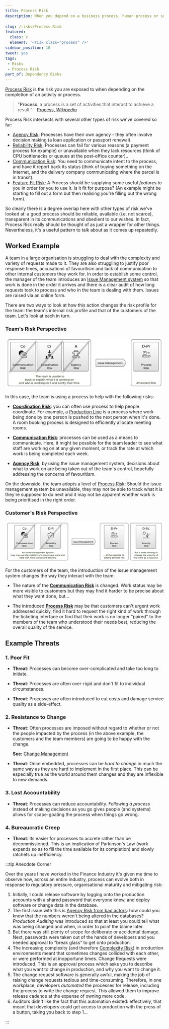 ```yaml
---
title: Process Risk
description: When you depend on a business process, human process or software process to give you something you need.

slug: /risks/Process-Risk
featured: 
  class: c
  element: '<risk class="process" />'
sidebar_position: 10
tweet: yes
tags: 
 - Risks
 - Process Risk
part_of: Dependency Risks
---
```


<RiskIntro fm={frontMatter} />

[Process Risk](/tags/Process-Risk) is the risk you are exposed to when depending on the completion of an activity or process.  

> "**Process**: a process is a set of activities that interact to achieve a result." - [Process, _Wikipedia_](https://en.wikipedia.org/wiki/Process)

Process Risk intersects with several other types of risk we've covered so far:

- [Agency Risk](/tags/Agency-Risk): Processes have their own agency - they often involve decision making (a loan application or passport renewal).
- [Reliability Risk](/tags/Reliability-Risk): Processes can fail for various reasons (a payment process for example) or unavailable when they lack resources (think of CPU bottlenecks or queues at the post-office counter)..
- [Communication Risk](/tags/Communication-Risk): You need to communicate intent to the process, and have it report back its status (think of buying something on the Internet, and the delivery company communicating where the parcel is in transit).
- [Feature Fit Risk](/tags/Feature-Fit-Risk): A Process should be supplying some useful _features_ to you in order for you to use it.  Is it fit for purpose? (An example might be starting to fill out a form but then realising you're filling out the wrong form).

So clearly there is a degree overlap here with other types of risk we've looked at:  a good process should be reliable, available (i.e. not scarce), transparent in its communications and obedient to our wishes.  In fact, Process Risk really should be thought of as just a wrapper for other things.  Nevertheless, it's a useful pattern to talk about as it comes up repeatedly.

## Worked Example

A team in a large organisation is struggling to deal with the complexity and variety of requests made to it.  They are also struggling to justify poor response times, accusations of favouritism and lack of communication to other internal customers they work for.  In order to establish some control, the manager of the team introduces an [Issue Management system](/tags/Issue-Management) so that work is done in the order it arrives and there is a clear audit of how long requests took to process and who in the team is dealing with them.  Issues are raised via an online form.

There are two ways to look at how this action changes the risk profile for the team:  the team's internal risk profile and that of the customers of the team.  Let's look at each in turn.

### Team's Risk Perspective

![Process Risk - Team](/img/generated/risks/posters/process-risk1.svg)

In this case, the team is using a process to help with the following risks:

 - **[Coordination Risk](/tags/Coordination-Risk)**:  you can often use process to help people coordinate.  For example, a [Production Line](https://en.wikipedia.org/wiki/Production_line) is a process where work being done by one person is pushed to the next person when it's done.  A room booking process is designed to efficiently allocate meeting rooms. 

 - **[Communication Risk](/tags/Communication-Risk)**: processes can be used as a means to communicate.  Here, it might be possible for the team leader to see what staff are working on at any given moment, or track the rate at which work is being completed each week.
 
 - **[Agency Risk](/tags/Agency-Risk)**: by using the issue management system, decisions about what to work on are being taken out of the team's control, hopefully addressing the concerns of favouritism.

On the downside, the team adopts a level of [Process Risk](/tags/Process-Risk):   Should the issue management system be unavailable, they may not be able to track what it is they're supposed to do next and it may not be apparent whether work is being prioritised in the right order.   

### Customer's Risk Perspective

![Process Risk - Customer](/img/generated/risks/posters/process-risk2.svg)

For the customers of the team, the introduction of the issue management system changes the way they interact with the team:

 - The nature of the **[Communication Risk](/tags/Communication-Risk)** is changed.  Work status may be more visible to customers but they may find it harder to be precise about what they want done, but...
 
 - The introduced **[Process Risk](/tags/Process-Risk)** may be that customers can't urgent work addressed quickly, find it hard to request the right kind of work through the ticketing interface or find that their work is no longer "paired" to the members of the team who understood their needs best, reducing the overall quality of the service.


## Example Threats


### 1.  Poor Fit

- **Threat**: Processes can become over-complicated and take too long to initiate.  

- **Threat**: Processes are often over-rigid and don't fit to individual circumstances.

- **Threat**: Processes are often introduced to cut costs and damage service quality as a side-effect.

### 2.  Resistance to Change

- **Threat**: Often processes are imposed without regard to whether or not the people impacted by the process (in the above example, the customers and the team members) are going to be happy with the change.  

   **See:** [Change Management](https://en.wikipedia.org/wiki/Change_management)

- **Threat**: Once embedded, processes can be _hard to change_ in much the same way as they are hard to implement in the first place.  This can be especially true as the world around them changes and they are inflexible to new demands.

### 3.  Lost Accountability

- **Threat**: Processes can reduce accountability.   _Following a process_ instead of making decisions as you go gives people (and systems) allows for scape-goating the process when things go wrong.

### 4. Bureaucratic Creep

- **Threat**: Its easier for processes to accrete rather than be decommissioned.  This is an implication of Parkinson's Law (work expands so as to fill the time available for its completion) and slowly ratchets up inefficiency.

:::tip Anecdote Corner

Over the years I have worked in the Finance Industry it's given me time to observe how, across an entire industry, process can evolve both in response to regulatory pressure, organisational maturity and mitigating risk:

1. Initially, I could release software by logging onto the production accounts with a shared password that everyone knew, and deploy software or change data in the database.  
2. The first issue with this is [Agency Risk from bad actors](/tags/Agency-Risk):  how could you know that the numbers weren't being altered in the databases? _Production Auditing_ was introduced so that at least you could tell what was being changed and when, in order to point the blame later.
3. But there was still plenty of scope for deliberate or accidental damage.  Next, passwords were taken out of the hands of developers and you needed approval to "break glass" to get onto production.  
4. The increasing complexity (and therefore [Complexity Risk](/tags/Complexity-Risk)) in production environments meant that sometimes changes collided with each other, or were performed at inopportune times.  Change Requests were introduced.  This is an approval process which asks you to describe what you want to change in production, and why you want to change it.  
5. The change request software is generally awful, making the job of raising change requests tedious and time-consuming.  Therefore, in one workplace, developers _automated_ the processes for release, including the process to write the change request.  This allowed them to improve release cadence at the expense of owning more code.
6. Auditors didn't like the fact that this automation existed: effectively, that meant that developers could get access to production with the press of a button, taking you back to step 1...

::: 
